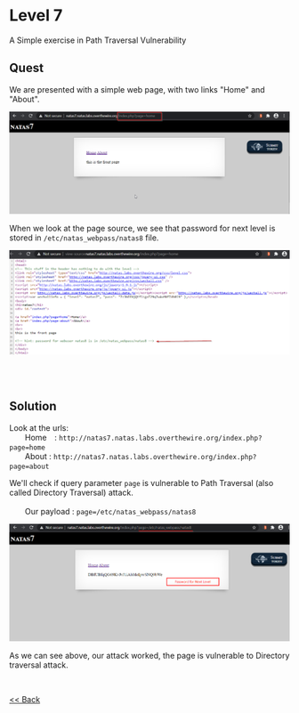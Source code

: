 # Level 7
A Simple exercise in Path Traversal Vulnerability

## Quest
We are presented with a simple web page, with two links "Home" and "About". 

![Level 7 Image](./images/Level7.png)

When we look at the page source, we see that password for next level is stored in `/etc/natas_webpass/natas8` file.

![Level 7.1 Image](./images/Level7.1.png)

<br/>
<br/>

## Solution
Look at the urls:<br/>
  Home : `http://natas7.natas.labs.overthewire.org/index.php?page=home`<br/>
  About : `http://natas7.natas.labs.overthewire.org/index.php?page=about`<br/>
  
We'll check if query parameter `page` is vulnerable to Path Traversal (also called Directory Traversal) attack.<br/><br/>
  Our payload :  `page=/etc/natas_webpass/natas8`

![Level 7 Solution](./images/Level7_solution.png)

As we can see above, our attack worked, the page is vulnerable to Directory traversal attack.

<br/>

[<< Back](https://grey-fish.github.io/Natas/index.html)
